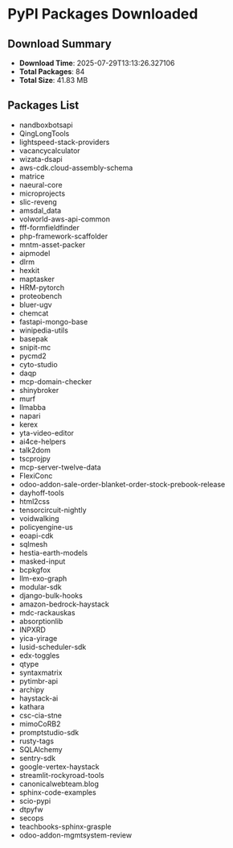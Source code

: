 # PyPI Packages Downloaded

## Download Summary
- **Download Time**: 2025-07-29T13:13:26.327106
- **Total Packages**: 84
- **Total Size**: 41.83 MB

## Packages List
- nandboxbotsapi
- QingLongTools
- lightspeed-stack-providers
- vacancycalculator
- wizata-dsapi
- aws-cdk.cloud-assembly-schema
- matrice
- naeural-core
- microprojects
- slic-reveng
- amsdal_data
- volworld-aws-api-common
- fff-formfieldfinder
- php-framework-scaffolder
- mntm-asset-packer
- aipmodel
- dlrm
- hexkit
- maptasker
- HRM-pytorch
- proteobench
- bluer-ugv
- chemcat
- fastapi-mongo-base
- winipedia-utils
- basepak
- snipit-mc
- pycmd2
- cyto-studio
- daqp
- mcp-domain-checker
- shinybroker
- murf
- llmabba
- napari
- kerex
- yta-video-editor
- ai4ce-helpers
- talk2dom
- tscprojpy
- mcp-server-twelve-data
- FlexiConc
- odoo-addon-sale-order-blanket-order-stock-prebook-release
- dayhoff-tools
- html2css
- tensorcircuit-nightly
- voidwalking
- policyengine-us
- eoapi-cdk
- sqlmesh
- hestia-earth-models
- masked-input
- bcpkgfox
- llm-exo-graph
- modular-sdk
- django-bulk-hooks
- amazon-bedrock-haystack
- mdc-rackauskas
- absorptionlib
- INPXRD
- yica-yirage
- lusid-scheduler-sdk
- edx-toggles
- qtype
- syntaxmatrix
- pytimbr-api
- archipy
- haystack-ai
- kathara
- csc-cia-stne
- mimoCoRB2
- promptstudio-sdk
- rusty-tags
- SQLAlchemy
- sentry-sdk
- google-vertex-haystack
- streamlit-rockyroad-tools
- canonicalwebteam.blog
- sphinx-code-examples
- scio-pypi
- dtpyfw
- secops
- teachbooks-sphinx-grasple
- odoo-addon-mgmtsystem-review
